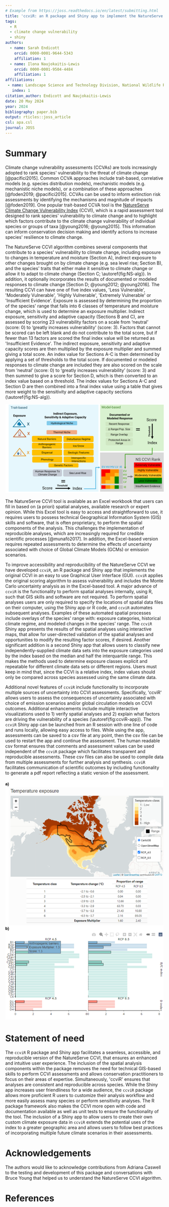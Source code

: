 ```yaml
---
# Example from https://joss.readthedocs.io/en/latest/submitting.html
title: 'ccviR: an R package and Shiny app to implement the NatureServe Climate Change Vulnerability Index'
tags:
  - R
  - climate change vulnerability
  - shiny
authors:
  - name: Sarah Endicott
    orcid: 0000-0001-9644-5343
    affiliation: 1
  - name: Ilona Naujokaitis-Lewis
    orcid: 0000-0001-9504-4484
    affiliation: 1
affiliations:
 - name: Landscape Science and Technology Division, National Wildlife Research Centre, Environment and Climate Change Canada, Ottawa, ON, Canada
   index: 1
citation_author: Endicott and Naujokaitis-Lewis
date: 20 May 2024
year: 2024
bibliography: paper.bib
output: rticles::joss_article
csl: apa.csl
journal: JOSS
---
```


# Summary

Climate change vulnerability assessments (CCVAs) are tools increasingly adopted to rank species' vulnerability to the threat of climate change [@pacifici2015]. Common CCVA approaches include trait-based, correlative models (e.g. species distribution models), mechanistic models (e.g. mechanistic niche models), or a combination of these approaches [@foden2019; @pacifici2015]. CCVAs can be used to inform extinction risk assessments by identifying the mechanisms and magnitude of impacts [@foden2019]. One popular trait-based CCVA tool is the [NatureServe Climate Change Vulnerability Index](https://www.natureserve.org/conservation-tools/climate-change-vulnerability-index) (CCVI), which is a rapid assessment tool designed to rank species' vulnerability to climate change and to highlight which factors contribute to the climate change vulnerability of individual species or groups of taxa [@young2016; @young2015]. This information can inform conservation decision making and identify actions to increase species' resilience to climate change.

The NatureServe CCVI algorithm combines several components that contribute to a species' vulnerability to climate change, including exposure to changes in temperature and moisture (Section A), indirect exposure to other changes brought on by climate change (e.g. sea level rise; Section B), and the species' traits that either make it sensitive to climate change or allow it to adapt to climate change (Section C; \autoref{fig:NS-alg}). In addition, it optionally incorporates the results of documented or modeled responses to climate change [Section D\; @young2012; @young2016]. The resulting CCVI can have one of five index values, 'Less Vulnerable', 'Moderately Vulnerable', 'Highly Vulnerable', 'Extremely Vulnerable' or 'Insufficient Evidence'. Exposure is assessed by determining the proportion of the species' range that falls into 6 classes of temperature and moisture change, which is used to determine an exposure multiplier. Indirect exposure, sensitivity and adaptive capacity (Sections B and C), are assessed by scoring 23 vulnerability factors on a scale from ‘neutral’ (score: 0) to ‘greatly increases vulnerability’ (score: 3). Factors that cannot be scored can be left blank and do not contribute to the total score, but if fewer than 13 factors are scored the final index value will be returned as 'Insufficient Evidence'. The indirect exposure, sensitivity and adaptive capacity scores are then multiplied by the exposure multiplier and summed giving a total score. An index value for Sections A-C is then determined by applying a set of thresholds to the total score. If documented or modeled responses to climate change are included they are also scored on the scale from ‘neutral’ (score: 0) to ‘greatly increases vulnerability’ (score: 3) and then summed to give a score for Section D, which is then converted to an index value based on a threshold. The index values for Sections A-C and Section D are then combined into a final index value using a table that gives more weight to the sensitivity and adaptive capacity sections (\autoref{fig:NS-alg}).

![Algorithm for calculating the NatureServe Climate Change Vulnerability Index.\label{fig:NS-alg}](NS_ccvi_alg_diagram.png)

The NatureServe CCVI tool is available as an Excel workbook that users can fill in based on (a priori) spatial analyses, available research or expert opinion. While this Excel tool is easy to access and straightforward to use, it requires users to possess technical Geographical Information System (GIS) skills and software, that is often proprietary, to perform the spatial components of the analysis. This challenges the implementation of reproducible analyses, which are increasingly required for credible scientific processes [@munafò2017]. In addition, the Excel-based version requires repeated assessments to determine the effects of uncertainty associated with choice of Global Climate Models (GCMs) or emission scenarios.

To improve accessibility and reproducibility of the NatureServe CCVI we have developed `ccviR`, an R package and Shiny app that implements the original CCVI in an easy to use Graphical User Interface (GUI). `ccviR` applies the original scoring algorithm to assess vulnerability and includes the Monte Carlo uncertainty analysis as in the Excel-based tool. A major advance of `ccviR` is the functionality to perform spatial analyses internally, using R, such that GIS skills and software are not required. To perform spatial analyses users are only required to specify the locations of spatial data files on their computer, using the Shiny app or R code, and `ccviR` automates subsequent analyses. Examples of these automated spatial processes include overlays of the species' range with: exposure categories, historical climate regime, and modeled changes in the species' range. The `ccviR` Shiny app presents the results of the spatial analyses using interactive maps, that allow for user-directed validation of the spatial analyses and opportunities to modify the resulting factor scores, if desired. Another significant addition is a second Shiny app that allows users to classify new independently-supplied climate data sets into the exposure categories used by the index based on the median and half the interquartile range. This makes the methods used to determine exposure classes explicit and repeatable for different climate data sets or different regions. Users must keep in mind that, since the CCVI is a relative index, index values should only be compared across species assessed using the same climate data.

Additional novel features of `ccviR` include functionality to incorporate multiple sources of uncertainty into CCVI assessments. Specifically, 'ccviR' allows users to assess the consequences of uncertainty associated with choice of emission scenarios and/or global circulation models on CCVI outcomes. Additional enhancements include multiple interactive visualizations used to 1) verify spatial analyses and 2) explain what factors are driving the vulnerability of a species (\autoref{fig:ccviR-app}). The `ccviR` Shiny app can be launched from an R session with one line of code and runs locally, allowing easy access to files. While using the app, assessments can be saved to a csv file at any point, then the csv file can be used to restart the app and continue the assessment. The human readable csv format ensures that comments and assessment values can be used independent of the `ccviR` package which facilitates transparent and reproducible assessments. These csv files can also be used to compile data from multiple assessments for further analysis and synthesis. `ccviR` facilitates communication of scientific outcomes by including functionality to generate a pdf report reflecting a static version of the assessment.

![Interactive visualizations in the ccviR app allow validation and interpretation of results for a) the calculation of the temperature exposure multiplier and b) the scores for each vulnerability factor used to calculate the index.\label{fig:ccviR-app}](app_visuals.png)

# Statement of need

The `ccviR` R package and Shiny app facilitates a seamless, accessible, and reproducible version of the NatureServe CCVI, that ensures an enhanced and intuitive user experience. The inclusion of the spatial analysis components within the package  removes the need for technical GIS-based skills to perform CCVI assessments and allows conservation practitioners to focus on their areas of expertise. Simultaneously, 'ccviR' ensures that analyses are consistent and reproducible across species. While the Shiny app increases user friendliness for a wide audience, the `ccviR` package allows more proficient R users to customize their analysis workflow and more easily assess many species or perform sensitivity analyses. The R package framework also makes the CCVI more open with code and documentation available as well as unit tests to ensure the functionality of the tool. The inclusion of a Shiny app to allow users to create their own custom climate exposure data in `ccviR` extends the potential uses of the index to a greater geographic area and allows users to follow best practices of incorporating multiple future climate scenarios in their assessments.

# Acknowledgements

The authors would like to acknowledge contributions from Adriana Caswell to the testing and development of this package and conversations with Bruce Young that helped us to understand the NatureServe CCVI algorithm.

# References
